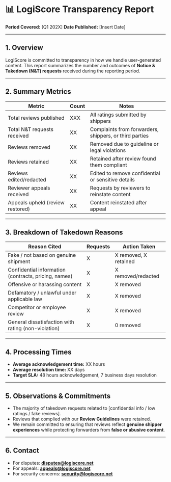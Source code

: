 # 📊 LogiScore Transparency Report

**Period Covered:** \[Q1 202X]
**Date Published:** \[Insert Date]

---

## 1. Overview

LogiScore is committed to transparency in how we handle user-generated content. This report summarizes the number and outcomes of **Notice & Takedown (N\&T) requests** received during the reporting period.

---

## 2. Summary Metrics

| Metric                           | Count | Notes                                                  |
| -------------------------------- | ----- | ------------------------------------------------------ |
| Total reviews published          | XXX   | All ratings submitted by shippers                      |
| Total N\&T requests received     | XX    | Complaints from forwarders, shippers, or third parties |
| Reviews removed                  | XX    | Removed due to guideline or legal violations           |
| Reviews retained                 | XX    | Retained after review found them compliant             |
| Reviews edited/redacted          | XX    | Edited to remove confidential or sensitive details     |
| Reviewer appeals received        | XX    | Requests by reviewers to reinstate content             |
| Appeals upheld (review restored) | XX    | Content reinstated after appeal                        |

---

## 3. Breakdown of Takedown Reasons

| Reason Cited                                         | Requests | Action Taken          |
| ---------------------------------------------------- | -------- | --------------------- |
| Fake / not based on genuine shipment                 | X        | X removed, X retained |
| Confidential information (contracts, pricing, names) | X        | X removed/redacted    |
| Offensive or harassing content                       | X        | X removed             |
| Defamatory / unlawful under applicable law           | X        | X removed             |
| Competitor or employee review                        | X        | X removed             |
| General dissatisfaction with rating (non-violation)  | X        | 0 removed             |

---

## 4. Processing Times

* **Average acknowledgement time:** XX hours
* **Average resolution time:** XX days
* **Target SLA:** 48 hours acknowledgement, 7 business days resolution

---

## 5. Observations & Commitments

* The majority of takedown requests related to \[confidential info / low ratings / fake reviews].
* Reviews that complied with our **Review Guidelines** were retained.
* We remain committed to ensuring that reviews reflect **genuine shipper experiences** while protecting forwarders from **false or abusive content**.

---

## 6. Contact

* For disputes: **[disputes@logiscore.net](mailto:disputes@logiscore.net)**
* For appeals: **[appeals@logiscore.net](mailto:appeals@logiscore.net)**
* For security concerns: **[security@logiscore.net](mailto:security@logiscore.net)**

